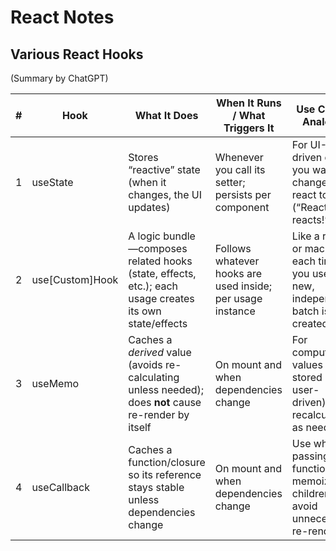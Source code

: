 # React Notes

## Various React Hooks
(Summary by ChatGPT)

| # | Hook             | What It Does                                                                                           | When It Runs / What Triggers It                            | Use Case / Analogy                                                                |
|---|------------------|--------------------------------------------------------------------------------------------------------|------------------------------------------------------------|-----------------------------------------------------------------------------------|
| 1 | useState         | Stores “reactive” state (when it changes, the UI updates)                                              | Whenever you call its setter; persists per component       | For UI-driven data you want to change & react to (“React reacts!”)                |
| 2 | use\[Custom]Hook | A logic bundle—composes related hooks (state, effects, etc.); each usage creates its own state/effects | Follows whatever hooks are used inside; per usage instance | Like a recipe or macro: each time you use it, a new, independent batch is created |
| 3 | useMemo          | Caches a *derived* value (avoids re-calculating unless needed); does **not** cause re-render by itself | On mount and when dependencies change                      | For computed values (not stored or user-driven), only recalculated as needed      |
| 4 | useCallback      | Caches a function/closure so its reference stays stable unless dependencies change                     | On mount and when dependencies change                      | Use when passing functions to memoized children to avoid unnecessary re-renders   |
